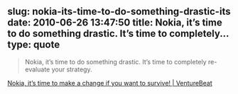 slug: nokia-its-time-to-do-something-drastic-its
date: 2010-06-26 13:47:50
title: Nokia, it’s time to do something drastic. It’s time to completely...
type: quote
---

> Nokia, it’s time to do something drastic. It’s time to completely re-evaluate your strategy.

[Nokia, it’s time to make a change if you want to survive! | VentureBeat](http://mobile.venturebeat.com/2010/06/24/nokia-its-time-to-make-a-change-if-you-want-to-survive/)

